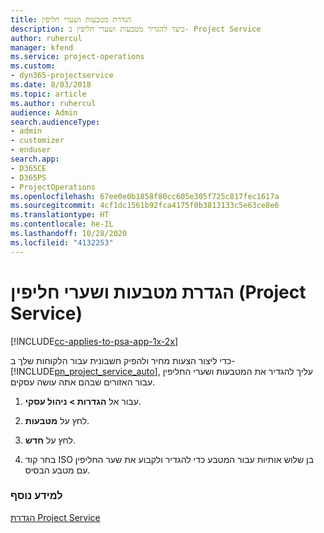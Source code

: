 ```yaml
---
title: הגדרת מטבעות ושערי חליפין
description: כיצד להגדיר מטבעות ושערי חליפין ב- Project Service
author: ruhercul
manager: kfend
ms.service: project-operations
ms.custom:
- dyn365-projectservice
ms.date: 8/03/2018
ms.topic: article
ms.author: ruhercul
audience: Admin
search.audienceType:
- admin
- customizer
- enduser
search.app:
- D365CE
- D365PS
- ProjectOperations
ms.openlocfilehash: 67ee0e0b1858f80cc605e305f725c817fec1617a
ms.sourcegitcommit: 4cf1dc1561b92fca4175f0b3813133c5e63ce8e6
ms.translationtype: HT
ms.contentlocale: he-IL
ms.lasthandoff: 10/28/2020
ms.locfileid: "4132253"
---
```

# <a name="set-up-currencies-and-exchange-rates-project-service"></a>הגדרת מטבעות ושערי חליפין (Project Service)

[!INCLUDE[cc-applies-to-psa-app-1x-2x](../includes/cc-applies-to-psa-app-1x-2x.md)]

כדי ליצור הצעות מחיר ולהפיק חשבונית עבור הלקוחות שלך ב- [!INCLUDE[pn_project_service_auto](../includes/pn-project-service-auto.md)], עליך להגדיר את המטבעות ושערי החליפין עבור האזורים שבהם אתה עושה עסקים.  
  
1.  עבור אל **הגדרות > ניהול עסקי**.  
  
2.  לחץ על **מטבעות**.  
  
3.  לחץ על **חדש**.  
  
4.  בחר קוד ISO בן שלוש אותיות עבור המטבע כדי להגדיר ולקבוע את שער החליפין עם מטבע הבסיס.  
  
### <a name="see-also"></a>למידע נוסף  
 [הגדרת Project Service](../psa/configure.md)
